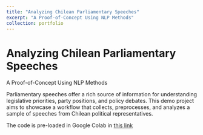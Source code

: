 ```yaml
---
title: "Analyzing Chilean Parliamentary Speeches"
excerpt: "A Proof-of-Concept Using NLP Methods"
collection: portfolio
---
```

# **Analyzing Chilean Parliamentary Speeches**

A Proof-of-Concept Using NLP Methods

Parliamentary speeches offer a rich source of information for understanding legislative priorities, party positions, and policy debates. This demo project aims to showcase a workflow that collects, preprocesses, and analyzes a sample of speeches from Chilean political representatives.

The code is pre-loaded in Google Colab in [this link](https://colab.research.google.com/drive/1AJ5KwIHNwp4awpzIONerHoziwuCjJQvK?usp=sharing)